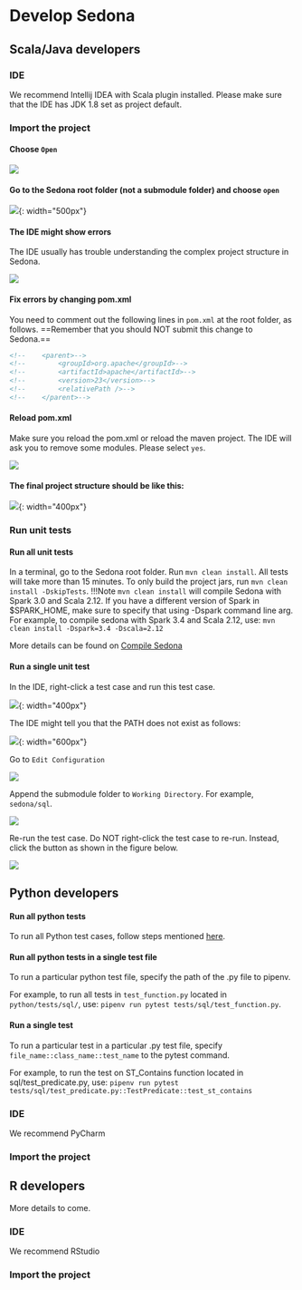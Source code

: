 # Develop Sedona

## Scala/Java developers

### IDE

We recommend Intellij IDEA with Scala plugin installed. Please make sure that the IDE has JDK 1.8 set as project default.

### Import the project

#### Choose `Open`

![](../image/ide-java-1.png)

#### Go to the Sedona root folder (not a submodule folder) and choose `open`

![](../image/ide-java-2.png){: width="500px"}

#### The IDE might show errors

The IDE usually has trouble understanding the complex project structure in Sedona.

![](../image/ide-java-4.png)

#### Fix errors by changing pom.xml

You need to comment out the following lines in `pom.xml` at the root folder, as follows. ==Remember that you should NOT submit this change to Sedona.==

```xml
<!--    <parent>-->
<!--        <groupId>org.apache</groupId>-->
<!--        <artifactId>apache</artifactId>-->
<!--        <version>23</version>-->
<!--        <relativePath />-->
<!--    </parent>-->
```

#### Reload pom.xml

Make sure you reload the pom.xml or reload the maven project. The IDE will ask you to remove some modules. Please select `yes`.

![](../image/ide-java-5.png)

#### The final project structure should be like this:

![](../image/ide-java-3.png){: width="400px"}

### Run unit tests

#### Run all unit tests

In a terminal, go to the Sedona root folder. Run `mvn clean install`. All tests will take more than 15 minutes. To only build the project jars, run `mvn clean install -DskipTests`.
!!!Note
    `mvn clean install` will compile Sedona with Spark 3.0 and Scala 2.12. If you have a different version of Spark in $SPARK_HOME, make sure to specify that using -Dspark command line arg.
    For example, to compile sedona with Spark 3.4 and Scala 2.12, use: `mvn clean install -Dspark=3.4 -Dscala=2.12`

More details can be found on [Compile Sedona](../setup/compile.md)

#### Run a single unit test

In the IDE, right-click a test case and run this test case.

![](../image/ide-java-6.png){: width="400px"}

The IDE might tell you that the PATH does not exist as follows:

![](../image/ide-java-7.png){: width="600px"}

Go to `Edit Configuration`

![](../image/ide-java-8.png)

Append the submodule folder to `Working Directory`. For example, `sedona/sql`.

![](../image/ide-java-9.png)

Re-run the test case. Do NOT right-click the test case to re-run. Instead, click the button as shown in the figure below.

![](../image/ide-java-10.png)

## Python developers

#### Run all python tests

To run all Python test cases, follow steps mentioned [here](../setup/compile.md#run-python-test).

#### Run all python tests in a single test file

To run a particular python test file, specify the path of the .py file to pipenv.

For example, to run all tests in `test_function.py` located in `python/tests/sql/`, use: `pipenv run pytest tests/sql/test_function.py`.

#### Run a single test

To run a particular test in a particular .py test file, specify `file_name::class_name::test_name` to the pytest command.

For example, to run the test on ST_Contains function located in sql/test_predicate.py, use: `pipenv run pytest tests/sql/test_predicate.py::TestPredicate::test_st_contains`

### IDE

We recommend PyCharm

### Import the project

## R developers

More details to come.

### IDE

We recommend RStudio

### Import the project
